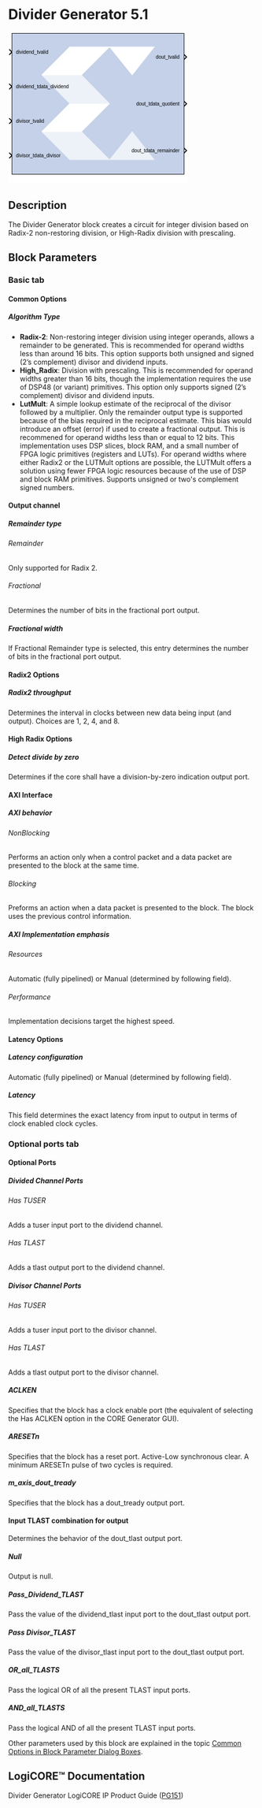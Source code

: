 # Divider Generator 5.1

![](./Images/block.png)

## Description
The Divider Generator block creates a circuit for integer
division based on Radix-2 non-restoring division, or High-Radix division
with prescaling.

## Block Parameters


### Basic tab  
#### Common Options  
##### Algorithm Type  
* **Radix-2**: Non-restoring integer division using integer operands, allows
  a remainder to be generated. This is recommended for operand widths
  less than around 16 bits. This option supports both unsigned and
  signed (2’s complement) divisor and dividend inputs.
* **High_Radix**: Division with prescaling. This is recommended for operand
  widths greater than 16 bits, though the implementation requires the
  use of DSP48 (or variant) primitives. This option only supports signed
  (2’s complement) divisor and dividend inputs.
* **LutMult**: A simple lookup estimate of the reciprocal of the divisor
  followed by a multiplier. Only the remainder output type is supported
  because of the bias required in the reciprocal estimate. This bias
  would introduce an offset (error) if used to create a fractional
  output. This is recommened for operand widths less than or equal to 12
  bits. This implementation uses DSP slices, block RAM, and a small
  number of FPGA logic primitives (registers and LUTs). For operand
  widths where either Radix2 or the LUTMult options are possible, the
  LUTMult offers a solution using fewer FPGA logic resources because of
  the use of DSP and block RAM primitives. Supports unsigned or two's
  complement signed numbers.

#### Output channel  
##### Remainder type  
###### Remainder  
Only supported for Radix 2.

###### Fractional  
Determines the number of bits in the fractional port output.

##### Fractional width  
If Fractional Remainder type is selected, this entry determines the
number of bits in the fractional port output.

#### Radix2 Options  
##### Radix2 throughput  
Determines the interval in clocks between new data being input (and
output). Choices are 1, 2, 4, and 8.

#### High Radix Options  
##### Detect divide by zero  
Determines if the core shall have a division-by-zero indication output
port.

#### AXI Interface  
##### AXI behavior  
###### NonBlocking  
Performs an action only when a control packet and a data packet are
presented to the block at the same time.

###### Blocking  
Preforms an action when a data packet is presented to the block. The
block uses the previous control information.

##### AXI Implementation emphasis  
###### Resources  
Automatic (fully pipelined) or Manual (determined by following field).

###### Performance  
Implementation decisions target the highest speed.

#### Latency Options  
##### Latency configuration  
Automatic (fully pipelined) or Manual (determined by following field).

##### Latency  
This field determines the exact latency from input to output in terms of
clock enabled clock cycles.


### Optional ports tab  
#### Optional Ports  
##### Divided Channel Ports  
###### Has TUSER  
Adds a tuser input port to the dividend channel.

###### Has TLAST  
Adds a tlast output port to the dividend channel.

##### Divisor Channel Ports  
###### Has TUSER  
Adds a tuser input port to the divisor channel.

###### Has TLAST  
Adds a tlast output port to the divisor channel.

##### ACLKEN  
Specifies that the block has a clock enable port (the equivalent of
selecting the Has ACLKEN option in the CORE Generator GUI).

##### ARESETn  
Specifies that the block has a reset port. Active-Low synchronous clear.
A minimum ARESETn pulse of two cycles is required.

##### m_axis_dout_tready  
Specifies that the block has a dout_tready output port.

#### Input TLAST combination for output  
Determines the behavior of the dout_tlast output port.

##### Null  
Output is null.

##### Pass_Dividend_TLAST  
Pass the value of the dividend_tlast input port to the dout_tlast output
port.

##### Pass Divisor_TLAST  
Pass the value of the divisor_tlast input port to the dout_tlast output
port.

##### OR_all_TLASTS  
Pass the logical OR of all the present TLAST input ports.

##### AND_all_TLASTS  
Pass the logical AND of all the present TLAST input ports.

Other parameters used by this block are explained in the topic [Common
Options in Block Parameter Dialog
Boxes](matlab:helpview(vmcHelp('name','common-options'))).

## LogiCORE™ Documentation

Divider Generator LogiCORE IP Product Guide
([PG151](https://docs.xilinx.com/access/sources/ud/document?isLatest=true&url=pg151-div-gen&ft:locale=en-US))
